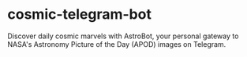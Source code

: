 # cosmic-telegram-bot
Discover daily cosmic marvels with AstroBot, your personal gateway to NASA's Astronomy Picture of the Day (APOD) images on Telegram.
